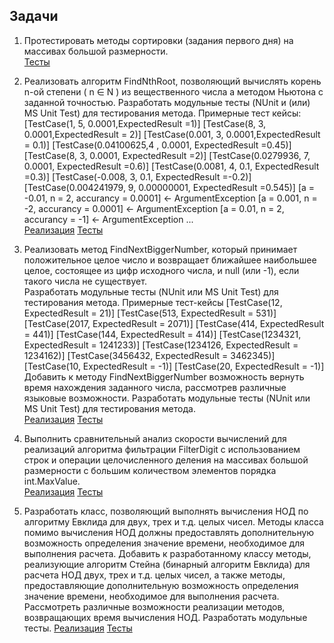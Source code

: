 ## Задачи

1. Протестировать методы сортировки (задания первого дня) на массивах большой размерности.<br/>
[Тесты](https://github.com/IlyaDvortsevoy/NET.S.2018.Dvortsevoy.01/blob/master/Sort.Tests/UnitTest1.cs)

2. Реализовать алгоритм FindNthRoot, позволяющий вычислять корень n-ой степени ( n ∈ N ) из вещественного числа а методом Ньютона с заданной точностью. Разработать модульные тесты (NUnit и (или) MS Unit Test) для тестирования метода. Примерные тест кейсы:
    [TestCase(1, 5, 0.0001,ExpectedResult =1)]
    [TestCase(8, 3, 0.0001,ExpectedResult = 2)]
    [TestCase(0.001, 3, 0.0001,ExpectedResult = 0.1)]
    [TestCase(0.04100625,4 , 0.0001, ExpectedResult =0.45)]
    [TestCase(8, 3, 0.0001, ExpectedResult =2)]
    [TestCase(0.0279936, 7, 0.0001, ExpectedResult =0.6)]
    [TestCase(0.0081, 4, 0.1, ExpectedResult =0.3)]
    [TestCase(-0.008, 3, 0.1, ExpectedResult =-0.2)]
    [TestCase(0.004241979, 9, 0.00000001, ExpectedResult =0.545)]
    [a = -0.01, n = 2, accurancy = 0.0001] <- ArgumentException
    [a = 0.001, n = -2, accurancy = 0.0001] <- ArgumentException
    [a = 0.01, n = 2, accurancy = -1] <- ArgumentException	...<br/>
[Реализация](https://github.com/IlyaDvortsevoy/NET.S.2018.Dvortsevoy.03/blob/master/Algorithm/Algorithms.cs)
[Тесты](https://github.com/IlyaDvortsevoy/NET.S.2018.Dvortsevoy.03/blob/master/Algorithm.Tests/AlgorithmTests.cs)

3. Реализовать метод FindNextBiggerNumber, который принимает положительное целое число и возвращает ближайшее наибольшее целое, состоящее из цифр исходного числа, и null (или -1), если такого числа не существует.<br/>
Разработать модульные тесты (NUnit или MS Unit Test) для тестирования метода. Примерные тест-кейсы
    [TestCase(12, ExpectedResult = 21)]
    [TestCase(513, ExpectedResult = 531)]
    [TestCase(2017, ExpectedResult = 2071)]
    [TestCase(414, ExpectedResult = 441)]
    [TestCase(144, ExpectedResult = 414)]
    [TestCase(1234321, ExpectedResult = 1241233)]
    [TestCase(1234126, ExpectedResult = 1234162)]
    [TestCase(3456432, ExpectedResult = 3462345)]
    [TestCase(10, ExpectedResult = -1)]
    [TestCase(20, ExpectedResult = -1)]
Добавить к методу FindNextBiggerNumber возможность вернуть время нахождения заданного числа, рассмотрев различные языковые возможности. Разработать модульные тесты (NUnit или MS Unit Test) для тестирования метода.<br/>
[Реализация](https://github.com/IlyaDvortsevoy/NET.S.2018.Dvortsevoy.03/blob/master/Algorithm/Algorithms.cs)
[Тесты](https://github.com/IlyaDvortsevoy/NET.S.2018.Dvortsevoy.03/blob/master/Algorithm.Tests/AlgorithmTests.cs)

4. Выполнить сравнительный анализ скорости вычислений для реализаций алгоритма фильтрации FilterDigit с использованием строк и операции целочисленного деления на массивах большой размерности с большим количеством элементов порядка int.MaxValue.<br/>
[Реализация](https://github.com/IlyaDvortsevoy/NET.S.2018.Dvortsevoy.03/blob/master/CompareRealization/AlgorithmVariants.cs)
[Тесты](https://github.com/IlyaDvortsevoy/NET.S.2018.Dvortsevoy.03/blob/master/CompareRealization.Tests/CompareRealizationTests.cs)

5. Разработать класс, позволяющий выполнять вычисления НОД по алгоритму Евклида для двух, трех и т.д. целых чисел. Методы класса помимо вычисления НОД должны предоставлять дополнительную возможность определения значение времени, необходимое для выполнения расчета. Добавить к разработанному классу методы, реализующие алгоритм Стейна (бинарный алгоритм Евклида) для расчета НОД двух, трех и т.д. целых чисел, а также методы, предоставляющие дополнительную возможность определения значение времени, необходимое для выполнения расчета. Рассмотреть различные возможности реализации методов, возвращающих время вычисления НОД. Разработать модульные тесты.
[Реализация](https://github.com/IlyaDvortsevoy/NET.S.2018.Dvortsevoy.03/blob/master/GcdAlgorithms/Gcd.cs)
[Тесты](https://github.com/IlyaDvortsevoy/NET.S.2018.Dvortsevoy.03/blob/master/GcdAlgorithms.Tests/GcdTests.cs)
